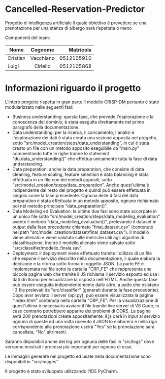 # Cancelled-Reservation-Predictor

Progetto di intelligenza artificiale il quale obiettivo è prevedere se una prenotazione per una stanza di albergo sarà rispettata o meno

Componenti del team:

| Nome        | Cognome         | Matricola|
| ------------- |:-------------:| --------:|
| Cristian  | Vacchiano| 0512105910 |
| Luigi  | Ciriello    |   0512105868 |

# Informazioni riguardo il progetto

L'intero progetto rispetta in gran parte il modello CRISP-DM pertanto è stato modularizzato nelle seguenti fasi:
- Business understanding: questa fase, che prevede l'esplorazione e la conoscenza del dominio, è stata eseguita direttamente nel primo paragrafo della documentazione.
- Data understanding: per la ricerca, il caricamento, l'analisi e l'esplorazione dei dati è stata creata una sezione apposita nel progetto, sotto "src/model_creation/steps/data_understanding", in cui è stata creato un file con un metodo apposito eseguibile da "main.py" commentando tutte le righe tranne lo statement "du.data_understanding()" che effettua unicamente tutta la fase di data understanding.
- Data preparation: anche la data preparation, che consiste di data cleaning, feature scaling, feature selection e data balancing è stata effettuata in un file con dei metodi appositi, sotto "src/model_creation/steps/data_preparation". Anche quest'ultima è indipendente dal resto del progetto e quindi può essere effettuata in singolo come la fase precedente. Ognuna delle 4 fasi del data preparation è stata effettuata in un metodo apposito, ognuno richiamato poi nel metodo principale "data_preparation()".
- Data Modeling ed Evaluation: le ultime due fasi sono state accorpate in un unico file sotto "src/model_creation/steps/data_modeling_evaluation" avente il metodo "data_modeling_evaluation()", prelevando il dataset in output dalla fase precedente chiamato "final_dataset.csv" (contenuto nel path "src/model_creation/dataset/final_dataset.csv"). Il modello viene allenato e viene valutato sulle metriche utili agli algoritmi di classificazione. Inoltre il modello allenato viene salvato sotto "src/classifier/modello_finale.sav".
- Deployment: il deployment viene effettuato tramite l'utilizzo di un file che espone il servizio descritto nella documentazione, il quale elabora la decisione e la ritorna sotto forma di oggetto JSON. La parte FE è implementata nei file sotto la cartella "CRP_FE" che rappresenta una piccola pagina web che tramite il JS richiama il servizio esposto ed usa i dati di ritorno per visualizzare la risposta nell'HTML. Anche questa fase può essere eseguita indipendentemente dalle altre, a patto che esistano i 3 file prelevati da "src/classifier" (generati durante la fase precedente). Dopo aver avviato il server (api.py), può essere visualizzata la pagina "index.html" contenuta nella cartella "CRP_FE". Per la visualizzazione di quest'ultima è necessario avviare il file tramite live server di VS Code; in caso contrario potrebbero apparire dei problemi di CORS. La pagina avrà 200 prenotazioni create appositamente: il js darà in input al servizio ognuna di queste ed una volta ricevuto il JSON lo elaborerà e nella riga corrispondente alla prenotazione uscirà "Yes" se la prenotazione sarà cancellata, "No" altrimenti.

Saranno disponibili anche dei log per ognuna delle fasi in "src/logs" dove verranno mostrati i processi più importanti per ognuna di esse.

Le immagini generate nel progetto ed usate nella documentazione sono disponibili in "src/images"

Il progetto è stato sviluppato utilizzando l'IDE PyCharm.
